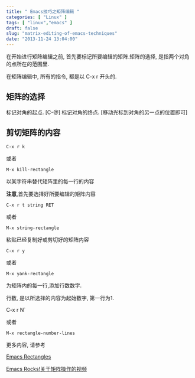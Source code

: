 ```yaml
---
title: " Emacs技巧之矩阵编辑 "
categories: [ "Linux" ]
tags: [ "linux","emacs" ]
draft: false
slug: "matrix-editing-of-emacs-techniques"
date: "2013-11-24 13:04:00"
---
```


在开始进行矩阵编辑之前, 首先要标记所要编辑的矩阵.矩阵的选择, 是指两个对角的点所在的范围里.

在矩阵编辑中, 所有的指令, 都是以 C-x r 开头的.

## 矩阵的选择

标记对角的起点. [C-@]
标记对角的终点. [移动光标到对角的另一点的位置即可]

## 剪切矩阵的内容

`C-x r k`

或者


<!--more-->


`M-x kill-rectangle`

以某字符串替代矩阵里的每一行的内容

**注意**,首先要选择好所要编辑的矩阵内容

`C-x r t string RET`

或者

`M-x string-rectangle`

粘贴已经复制好或剪切好的矩阵内容

`C-x r y`

或者

`M-x yank-rectangle`

为矩阵内的每一行,添加行数数字.

行数, 是以所选择的内容为起始数字, 第一行为1.

C-x r N`

或者

`M-x rectangle-number-lines`

更多内容, 请参考

[Emacs Rectangles](http://www.gnu.org/software/emacs/manual/html_node/emacs/Rectangles.html)

[Emacs Rocks!关于矩阵操作的视频](http://emacsrocks.com/e01.html)
